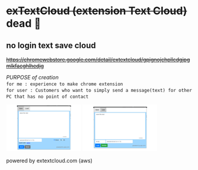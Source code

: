 # <del>exTextCloud (extension Text Cloud)</del> dead 🤪

## no login text save cloud
<del>https://chromewebstore.google.com/detail/extextcloud/gpignojchpllcdgjpgmlkfacghlhedjg</del>

*PURPOSE of creation*  
`for me : experience to make chrome extension`<br>
`for user : Customers who want to simply send a message(text) for other PC that has no point of contact`  

<img src="screenshot_save.png" width="40%" height="40%">  <img src="screenshot_load.png" width="40%" height="40%">

powered by extextcloud.com (aws)
